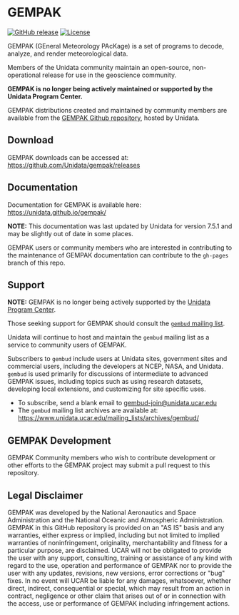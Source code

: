 
# GEMPAK

[![GitHub release](https://img.shields.io/github/release/Unidata/gempak.svg)]() [![License](https://img.shields.io/badge/License-BSD%203--Clause-blue.svg)](https://opensource.org/licenses/BSD-3-Clause)  

GEMPAK (GEneral Meteorology PAcKage) is a set of programs to decode, analyze, and render meteorological data.

Members of the Unidata community maintain an open-source, non-operational release for use in the geoscience community.

**GEMPAK is no longer being actively maintained or supported by the Unidata Program Center.**

GEMPAK distributions created and maintained by community members are available from the [GEMPAK Github repository](https://github.com/Unidata/gempak), hosted by Unidata.

## Download

GEMPAK downloads can be accessed at: https://github.com/Unidata/gempak/releases

## Documentation

Documentation for GEMPAK is available here: https://unidata.github.io/gempak/

**NOTE:** This documentation was last updated by Unidata for version 7.5.1 and may be slightly out of date in some places.

GEMPAK users or community members who are interested in contributing to the maintenance of GEMPAK documentation can contribute to the `gh-pages` branch of this repo.


## Support

**NOTE:** GEMPAK is no longer being actively supported by the [Unidata Program Center](https://www.unidata.ucar.edu).

Those seeking support for GEMPAK should consult the [`gembud` mailing list](https://www.unidata.ucar.edu/mailing_lists/archives/gembud/). 

Unidata will continue to host and maintain the `gembud` mailing list as a service to community users of GEMPAK.

Subscribers to `gembud` include users at Unidata sites, government sites and commercial users, including the developers at NCEP, NASA, and Unidata. 
`gembud` is used primarily for discussions of intermediate to advanced GEMPAK issues, including topics such as using research datasets, developing local extensions, and customizing for site specific uses. 

* To subscribe, send a blank email to <gembud-join@unidata.ucar.edu>
* The `gembud` mailing list archives are available at: <https://www.unidata.ucar.edu/mailing_lists/archives/gembud/>

## GEMPAK Development

GEMPAK Community members who wish to contribute development or other efforts to the GEMPAK project may submit a pull request to this repository.

## Legal Disclaimer

GEMPAK was developed by the National Aeronautics and Space
Administration and the National Oceanic and Atmospheric Administration.
GEMPAK in this GitHub repository is provided on an "AS IS" basis and any warranties,
either express or implied, including but not limited to implied
warranties of noninfringement, originality, merchantability and fitness
for a particular purpose, are disclaimed. UCAR will not be obligated to
provide the user with any support, consulting, training or assistance of
any kind with regard to the use, operation and performance of GEMPAK nor
to provide the user with any updates, revisions, new versions, error
corrections or "bug" fixes. In no event will UCAR be liable for any damages,
whatsoever, whether direct, indirect, consequential or special, which may
result from an action in contract, negligence or other claim that arises
out of or in connection with the access, use or performance of GEMPAK
including infringement actions.

